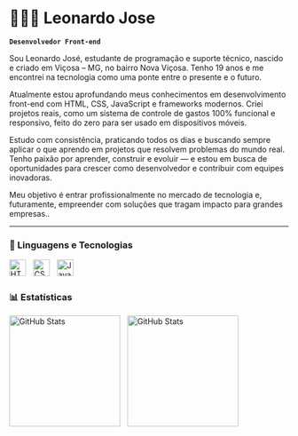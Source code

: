 # 👩🏻‍💻 Leonardo Jose

**`Desenvolvedor Front-end`**

Sou Leonardo José, estudante de programação e suporte técnico, nascido e criado em Viçosa – MG, no bairro Nova Viçosa. Tenho 19 anos e me encontrei na tecnologia como uma ponte entre o presente e o futuro.

Atualmente estou aprofundando meus conhecimentos em desenvolvimento front-end com HTML, CSS, JavaScript e frameworks modernos. Criei projetos reais, como um sistema de controle de gastos 100% funcional e responsivo, feito do zero para ser usado em dispositivos móveis.

Estudo com consistência, praticando todos os dias e buscando sempre aplicar o que aprendo em projetos que resolvem problemas do mundo real. Tenho paixão por aprender, construir e evoluir — e estou em busca de oportunidades para crescer como desenvolvedor e contribuir com equipes inovadoras.

Meu objetivo é entrar profissionalmente no mercado de tecnologia e, futuramente, empreender com soluções que tragam impacto para grandes empresas..

---

### 🤖 Linguagens e Tecnologias

<img 
    align="left" 
    alt="HTML"
    title="HTML" 
    width="30px" 
    style="padding-right: 10px;" 
    src="https://cdn.jsdelivr.net/gh/devicons/devicon@latest/icons/html5/html5-original.svg" 
/>
<img 
    align="left" 
    alt="CSS" 
    title="CSS"
    width="30px" 
    style="padding-right: 10px;" 
    src="https://cdn.jsdelivr.net/gh/devicons/devicon@latest/icons/css3/css3-original.svg" 
/>
<img 
    align="left" 
    alt="JavaScript" 
    title="JavaScript"
    width="30px" 
    style="padding-right: 10px;" 
    src="https://cdn.jsdelivr.net/gh/devicons/devicon@latest/icons/javascript/javascript-original.svg" 
/>


<br/>
<br/>

### 📊 Estatísticas

<p>
  <img 
    align="left" 
    alt="GitHub Stats" 
    height="200" 
    style="padding-right: 10px;" 
    src="https://github-readme-stats.vercel.app/api?username=leonardojsx&show_icons=true&theme=tokyonight&include_all_commits=true&locale=pt-br" 
  />

<img 
      align="left" 
      alt="GitHub Stats" 
      height="200" 
      src="https://github-readme-stats.vercel.app/api/top-langs/?username=leonardojsx&theme=tokyonight&layout=compact&custom_title=Tecnologias&langs_count=9" 
  />

</p>
